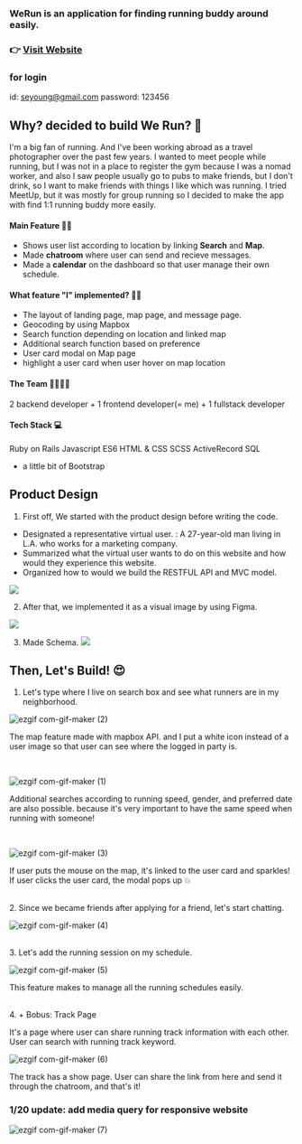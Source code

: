 
### WeRun is an application for finding running buddy around easily.
### 👉 [Visit Website](https://werunners.herokuapp.com)

### for login
id: seyoung@gmail.com
password: 123456

## Why? decided to build We Run? 🤔
I'm a big fan of running. And I've been working abroad as a travel photographer over the past few years. I wanted to meet people while running, but I was not in a place to register the gym because I was a nomad worker, and also I saw people usually go to pubs to make friends, but I don't drink, so I want to make friends with things I like which was running. I tried MeetUp, but it was mostly for group running so I decided to make the app with find 1:1 running buddy more easily.

#### Main Feature 🏃‍♂️
* Shows user list according to location by linking **Search** and **Map**.
* Made **chatroom** where user can send and recieve messages.
* Made a **calendar** on the dashboard so that user manage their own schedule.

#### What feature "I" implemented? 🏃‍♂️
* The layout of landing page, map page, and message page.
* Geocoding by using Mapbox
* Search function depending on location and linked map
* Additional search function based on preference
* User card modal on Map page
* highlight a user card when user hover on map location

#### The Team 👨‍👩‍👧‍👧
2 backend developer + 1 frontend developer(= me) + 1 fullstack developer

#### Tech Stack 💻
Ruby on Rails
Javascript ES6
HTML & CSS
SCSS
ActiveRecord
SQL
+ a little bit of Bootstrap

## Product Design
1. First off, We started with the product design before writing the code.
* Designated a representative virtual user. : A 27-year-old man living in L.A. who works for a marketing company.
* Summarized what the virtual user wants to do on this website and how would they experience this website.
* Organized how to would we build the RESTFUL API and MVC model.

![](https://images.velog.io/images/syjoo/post/4dd5cbfa-c6c5-43b4-a8a4-b6ef231d5b3b/user%20story.JPG)


2. After that, we implemented it as a visual image by using Figma.

![](https://images.velog.io/images/syjoo/post/5a918d3b-754f-49ae-8330-011ce84fc36c/WeRun1.JPG)

3. Made Schema.
![](https://images.velog.io/images/syjoo/post/ae36572e-4484-4f37-89a1-c98809297f8c/WeRun2.JPG)



## Then, Let's Build! 😍

1. Let's type where I live on search box and see what runners are in my neighborhood.

![ezgif com-gif-maker (2)](https://user-images.githubusercontent.com/63498427/137625815-d60396a9-0395-4f81-bac7-621b76881f6f.gif)

The map feature made with mapbox API. and I put a white icon instead of a user image so that user can see where the logged in party is.

<br/>


![ezgif com-gif-maker (1)](https://user-images.githubusercontent.com/63498427/137625741-6a077b21-f8e5-4a93-a0b4-595badc773dc.gif)

Additional searches according to running speed, gender, and preferred date are also possible. because it's very important to have the same speed when running with someone!

<br/>

![ezgif com-gif-maker (3)](https://user-images.githubusercontent.com/63498427/137625850-700e9133-9ebd-47e6-856c-68e4d5181f27.gif)

If user puts the mouse on the map, it's linked to the user card and sparkles!
If user clicks the user card, the modal pops up 💥

<br/>
2. Since we became friends after applying for a friend, let's start chatting.

![ezgif com-gif-maker (4)](https://user-images.githubusercontent.com/63498427/137625890-406cb8a4-57b0-4aba-ada0-9d4b41b4ef62.gif)


<br/>
3. Let's add the running session on my schedule.

![ezgif com-gif-maker (5)](https://user-images.githubusercontent.com/63498427/137625968-4679f211-0477-43bb-a2d1-2b373bf49707.gif)

This feature makes to manage all the running schedules easily.


<br/>
4. + Bobus: Track Page

It's a page where user can share running track information with each other. 
User can search with running track keyword.

![ezgif com-gif-maker (6)](https://user-images.githubusercontent.com/63498427/137626037-e95d5e24-d655-4dc7-90ed-cff4af73af7e.gif)


The track has a show page. User can share the link from here and send it through the chatroom, and that's it!


### 1/20 update: add media query for responsive website

![ezgif com-gif-maker (7)](https://user-images.githubusercontent.com/63498427/137626094-8af889df-36b8-4fa7-8a49-05028a09a872.gif)


